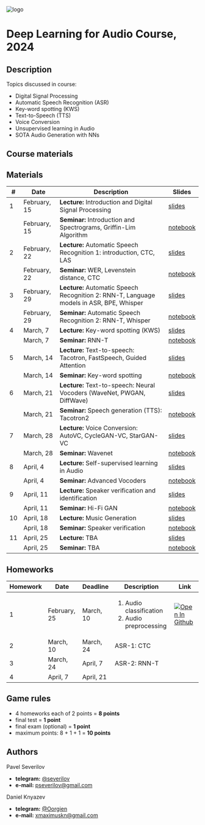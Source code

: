 ![logo](./logo.png)
# Deep Learning for Audio Course, 2024

## Description
Topics discussed in course:
- Digital Signal Processing
- Automatic Speech Recognition (ASR)
- Key-word spotting (KWS)
- Text-to-Speech (TTS)
- Voice Conversion
- Unsupervised learning in Audio
- SOTA Audio Generation with NNs

## Course materials
## Materials

| # | Date | Description                                                                                 | Slides |
|---------|------|---------------------------------------------------------------------------------------------|---------|
| 1 | February, 15 | <b>Lecture:</b> Introduction and Digital Signal Processing                                  | [slides](lectures/lecture01_DLAudio2024.pdf) |
|  | February, 15 | <b>Seminar:</b> Introduction and Spectrograms, Griffin-Lim Algorithm                        | [notebook](seminars/seminar01/seminar1.ipynb) |
| 2 | February, 22 | <b>Lecture:</b> Automatic Speech Recognition 1: introduction, CTC, LAS                      | [slides](lectures/lecture02_DLAudio2024.pdf) |
|  | February, 22 | <b>Seminar:</b> WER, Levenstein distance, CTC                                               | [notebook](seminars/seminar02/seminar2.ipynb) |
| 3 | February, 29 | <b>Lecture:</b> Automatic Speech Recognition 2: RNN-T, Language models in ASR, BPE, Whisper | [slides](lectures/lecture03_DLAudio2024.pdf) |
|  | February, 29 | <b>Seminar:</b> Automatic Speech Recognition 2: RNN-T, Whisper                                     | [notebook](seminars/seminar03) |
| 4 | March, 7 | <b>Lecture:</b> Key-word spotting (KWS)                                                     | [slides](lectures/lecture04_DLAudio2024.pdf) |
|  | March, 7 | <b>Seminar:</b> RNN-T                                                                       | [notebook](seminars/seminar04/seminar4.ipynb) |
| 5 | March, 14 | <b>Lecture:</b> Text-to-speech: Tacotron, FastSpeech, Guided Attention                      | [slides](lectures/lecture05_DLAudio2024.pdf) |
|  | March, 14 | <b>Seminar:</b> Key-word spotting                                                           | [notebook](seminars/seminar05/seminar5.ipynb) |
| 6 | March, 21 | <b>Lecture:</b>  Text-to-speech: Neural Vocoders (WaveNet, PWGAN, DiffWave)                 | [slides](lectures/lecture06_DLAudio2024.pdf) |
|  | March, 21 | <b>Seminar:</b> Speech generation (TTS): Tacotron2                                          | [notebook](seminars/seminar06/seminar6.ipynb) |
| 7 | March, 28 | <b>Lecture:</b>  Voice Conversion: AutoVC, CycleGAN-VC, StarGAN-VC                          | [slides](lectures/lecture07_DLAudio2024.pdf) |
|  | March, 28 | <b>Seminar:</b> Wavenet                                                                     | [notebook](seminars/seminar07/seminar7.ipynb) |
| 8 | April, 4 | <b>Lecture:</b> Self-supervised learning in Audio                                           | [slides](lectures/lecture08_DLAudio2024.pdf) |
|  | April, 4 | <b>Seminar:</b> Advanced Vocoders                                                           | [notebook](seminars/seminar08/seminar.ipynb) |
| 9 | April, 11 | <b>Lecture:</b> Speaker verification and identification                                     | [slides](lectures/lecture09_DLAudio2024.pdf) |
|  | April, 11 | <b>Seminar:</b> Hi-Fi GAN                                                                   | [notebook](seminars/seminar09/seminar.ipynb) |
| 10 | April, 18 | <b>Lecture:</b> Music Generation                                                            | [slides](lectures/lecture10_DLAudio2024.pdf) |
|  | April, 18 | <b>Seminar:</b> Speaker verification                                                        | [notebook](seminars/seminar10/seminar.ipynb) |
| 11 | April, 25 | <b>Lecture:</b> TBA                                                        | [slides](lectures/lecture10_DLAudio2024.pdf) |
|  | April, 25 | <b>Seminar:</b> TBA                                                        | [notebook](seminars/seminar10/seminar.ipynb) |

## Homeworks
| Homework | Date | Deadline | Description | Link |
|---------|------|-------------|--------|-------|
| 1 | February, 25 | March, 10 | <ol><li>Audio classification</li><li>Audio preprocessing</li></ol> | [![Open In Github](https://img.shields.io/static/v1.svg?logo=github&label=Repo&message=Open%20in%20Github&color=lightgrey)](homework/hw1/) |
| 2 | March, 10 | March, 24 | ASR-1: CTC |  |
| 3 | March, 24 | April, 7 | ASR-2: RNN-T |  |
| 4 | April, 7 | April, 21 |  |  |

## Game rules
- 4 homeworks each of 2 points = **8 points**
- final test = **1 point**
- final exam (optional) = **1 point**
- maximum points: 8 + 1 + 1 = **10 points**

## Authors

Pavel Severilov
- **telegram:** [@severilov](https://t.me/severilov)
- **e-mail:** pseverilov@gmail.com

Daniel Knyazev
- **telegram:** [@Oorgien](https://t.me/Oorgien)
- **e-mail:** xmaximuskn@gmail.com
